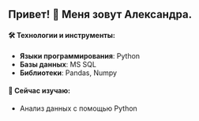 ## Привет! 👋 Меня зовут Александра.

#### 🛠️ Технологии и инструменты:
- **Языки программирования**: Python
- **Базы данных**: MS SQL
- **Библиотеки**: Pandas, Numpy

#### 🌱 Сейчас изучаю:
- Анализ данных с помощью Python
  
<!--
**Aleksa675/Aleksa675** is a ✨ _special_ ✨ repository because its `README.md` (this file) appears on your GitHub profile.

Here are some ideas to get you started:

- 🔭 I’m currently working on ...
- 🌱 I’m currently learning ...
- 👯 I’m looking to collaborate on ...
- 🤔 I’m looking for help with ...
- 💬 Ask me about ...
- 📫 How to reach me: ...
- 😄 Pronouns: ...
- ⚡ Fun fact: ...
-->
